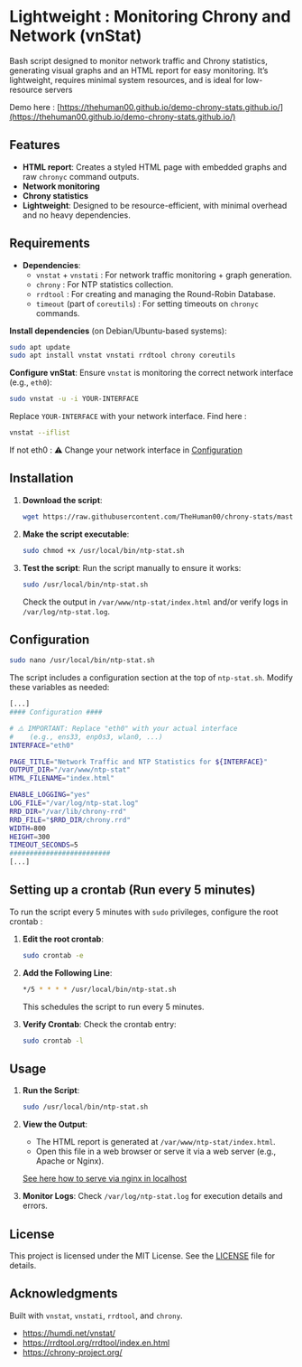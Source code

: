 # Lightweight : Monitoring **Chrony** and **Network (vnStat)**

Bash script designed to monitor network traffic and Chrony statistics, generating visual graphs and an HTML report for easy monitoring.
It’s lightweight, requires minimal system resources, and is ideal for low-resource servers

Demo here : [https://thehuman00.github.io/demo-chrony-stats.github.io/](https://thehuman00.github.io/demo-chrony-stats.github.io/)

## Features

- **HTML report**: Creates a styled HTML page with embedded graphs and raw `chronyc` command outputs.
- **Network  monitoring**
- **Chrony statistics**
- **Lightweight**: Designed to be resource-efficient, with minimal overhead and no heavy dependencies.

## Requirements

- **Dependencies**:
  - `vnstat` + `vnstati` : For network traffic monitoring + graph generation.
  - `chrony` : For NTP statistics collection.
  - `rrdtool` : For creating and managing the Round-Robin Database.
  - `timeout` (part of `coreutils`) : For setting timeouts on `chronyc` commands.

**Install dependencies** (on Debian/Ubuntu-based systems):
   ```bash
   sudo apt update
   sudo apt install vnstat vnstati rrdtool chrony coreutils
   ```
**Configure vnStat**:
   Ensure `vnstat` is monitoring the correct network interface (e.g., `eth0`):
   ```bash
   sudo vnstat -u -i YOUR-INTERFACE
   ```
   Replace `YOUR-INTERFACE` with your network interface. Find here :
   ```bash
   vnstat --iflist
   ```
   If not eth0 : ⚠️ Change your network interface in [Configuration](#configuration)


## Installation

1. **Download the script**:
   ```bash
   wget https://raw.githubusercontent.com/TheHuman00/chrony-stats/master/ntp-stat.sh -O /usr/local/bin/ntp-stat.sh
   ```

2. **Make the script executable**:
   ```bash
   sudo chmod +x /usr/local/bin/ntp-stat.sh
   ```

3. **Test the script**:
   Run the script manually to ensure it works:
   ```bash
   sudo /usr/local/bin/ntp-stat.sh
   ```
   Check the output in `/var/www/ntp-stat/index.html` and/or verify logs in `/var/log/ntp-stat.log`.

## Configuration

   ```bash
   sudo nano /usr/local/bin/ntp-stat.sh
   ```

The script includes a configuration section at the top of `ntp-stat.sh`. Modify these variables as needed:

   ```bash
   [...]
   #### Configuration ####

   # ⚠️ IMPORTANT: Replace "eth0" with your actual interface 
   #    (e.g., ens33, enp0s3, wlan0, ...)
   INTERFACE="eth0"

   PAGE_TITLE="Network Traffic and NTP Statistics for ${INTERFACE}"
   OUTPUT_DIR="/var/www/ntp-stat"
   HTML_FILENAME="index.html"

   ENABLE_LOGGING="yes"
   LOG_FILE="/var/log/ntp-stat.log"
   RRD_DIR="/var/lib/chrony-rrd"
   RRD_FILE="$RRD_DIR/chrony.rrd"
   WIDTH=800
   HEIGHT=300
   TIMEOUT_SECONDS=5
   #########################
   [...]
   ```


## Setting up a crontab (Run every 5 minutes)

To run the script every 5 minutes with `sudo` privileges, configure the root crontab :

1. **Edit the root crontab**:
   ```bash
   sudo crontab -e
   ```

2. **Add the Following Line**:
   ```bash
   */5 * * * * /usr/local/bin/ntp-stat.sh
   ```
   This schedules the script to run every 5 minutes.

3. **Verify Crontab**:
   Check the crontab entry:
   ```bash
   sudo crontab -l
   ```

## Usage

1. **Run the Script**:
   ```bash
   sudo /usr/local/bin/ntp-stat.sh
   ```

2. **View the Output**:
   - The HTML report is generated at `/var/www/ntp-stat/index.html`.
   - Open this file in a web browser or serve it via a web server (e.g., Apache or Nginx).

   [See here how to serve via nginx in localhost](nginx.md)

3. **Monitor Logs**:
   Check `/var/log/ntp-stat.log` for execution details and errors.

## License

This project is licensed under the MIT License. See the [LICENSE](LICENSE) file for details.

## Acknowledgments

Built with `vnstat`, `vnstati`, `rrdtool`, and `chrony`.
- https://humdi.net/vnstat/
- https://rrdtool.org/rrdtool/index.en.html
- https://chrony-project.org/
